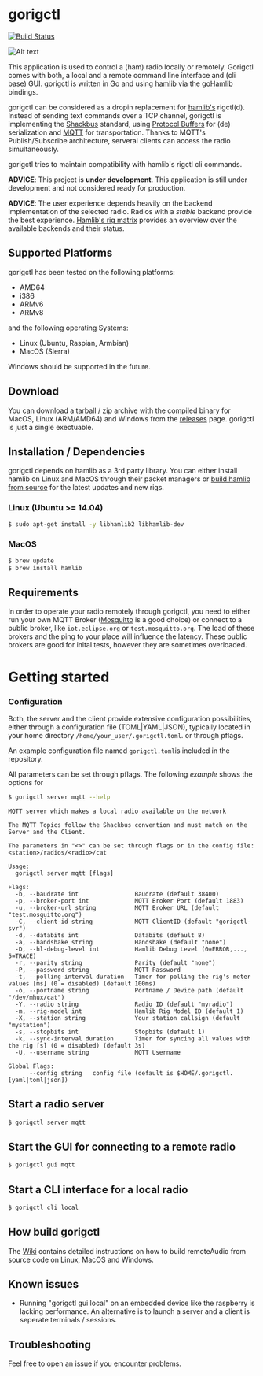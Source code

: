 # gorigctl

[![Build Status](https://travis-ci.org/dh1tw/gorigctl.svg?branch=master)](https://travis-ci.org/dh1tw/gorigctl)

![Alt text](http://i.imgur.com/V8z68Pm.png "Screenshot gorigctl's cli based GUI")

This application is used to control a (ham) radio locally or remotely. Gorigctl
comes with both, a local and a remote command line interface and (cli base) GUI.
gorigctl is written in [Go](https://golang.org) and using [hamlib](http://www.hamlib.log)
via the [goHamlib](https://github.com/dh1tw/goHamlib) bindings.

gorigctl can be considered as a dropin replacement for [hamlib's](http://www.hamlib.log)
rigctl(d). Instead of sending text commands over a TCP channel, gorigctl is
implementing the [Shackbus](https://shackbus.org) standard, using
[Protocol Buffers](https://developers.google.com/protocol-buffers/) for
(de) serialization and [MQTT](http://mqtt.org) for transportation. Thanks to
MQTT's Publish/Subscribe architecture, serveral clients can access the radio
simultaneously.

gorigctl tries to maintain compatibility with hamlib's rigctl cli commands.

**ADVICE**: This project is **under development**. This application is still
under development and not considered ready for production.

**ADVICE**: The user experience depends heavily on the backend implementation
of the selected radio. Radios with a _stable_ backend provide the best
experience. [Hamlib's rig matrix](http://hamlib.sourceforge.net/sup-info/rigmatrix.html)
provides an overview over the available backends and their status.

## Supported Platforms

gorigctl has been tested on the following platforms:

- AMD64
- i386
- ARMv6
- ARMv8

and the following operating Systems:

- Linux (Ubuntu, Raspian, Armbian)
- MacOS (Sierra)

Windows should be supported in the future.
## Download

You can download a tarball / zip archive with the compiled binary for MacOS,
Linux (ARM/AMD64) and Windows from the
[releases](https://github.com/dh1tw/gorigctl/releases) page. gorigctl is
just a single exectuable.

## Installation / Dependencies

gorigctl depends on hamlib as a 3rd party library. You can either install hamlib
on Linux and MacOS through their packet managers or
[build hamlib from source]() for
the latest updates and new rigs.

### Linux (Ubuntu >= 14.04)

```bash
$ sudo apt-get install -y libhamlib2 libhamlib-dev
```

### MacOS

```bash
$ brew update
$ brew install hamlib
```

## Requirements

In order to operate your radio remotely through gorigctl, you need to either
run your own MQTT Broker ([Mosquitto](4) is a good choice) or connect to a
public broker, like `iot.eclipse.org` or `test.mosquitto.org`. The load of
these brokers and the ping to your place will influence the latency. These public
brokers are good for inital tests, however they are sometimes overloaded.

# Getting started

### Configuration

Both, the server and the client provide extensive configuration possibilities,
either through a configuration file (TOML|YAML|JSON), typically located in
your home directory `/home/your_user/.gorigctl.toml`. or through pflags.

An example configuration file named ```gorigctl.toml```is included in the
repository.

All parameters can be set through pflags. The following *example* shows the
options for

```bash
$ gorigctl server mqtt --help
```

```
MQTT server which makes a local radio available on the network

The MQTT Topics follow the Shackbus convention and must match on the
Server and the Client.

The parameters in "<>" can be set through flags or in the config file:
<station>/radios/<radio>/cat

Usage:
  gorigctl server mqtt [flags]

Flags:
  -b, --baudrate int                Baudrate (default 38400)
  -p, --broker-port int             MQTT Broker Port (default 1883)
  -u, --broker-url string           MQTT Broker URL (default "test.mosquitto.org")
  -C, --client-id string            MQTT ClientID (default "gorigctl-svr")
  -d, --databits int                Databits (default 8)
  -a, --handshake string            Handshake (default "none")
  -D, --hl-debug-level int          Hamlib Debug Level (0=ERROR,..., 5=TRACE)
  -r, --parity string               Parity (default "none")
  -P, --password string             MQTT Password
  -t, --polling-interval duration   Timer for polling the rig's meter values [ms] (0 = disabled) (default 100ms)
  -o, --portname string             Portname / Device path (default "/dev/mhux/cat")
  -Y, --radio string                Radio ID (default "myradio")
  -m, --rig-model int               Hamlib Rig Model ID (default 1)
  -X, --station string              Your station callsign (default "mystation")
  -s, --stopbits int                Stopbits (default 1)
  -k, --sync-interval duration      Timer for syncing all values with the rig [s] (0 = disabled) (default 3s)
  -U, --username string             MQTT Username

Global Flags:
      --config string   config file (default is $HOME/.gorigctl.[yaml|toml|json])
```

## Start a radio server

```bash
$ gorigctl server mqtt
```

## Start the GUI for connecting to a remote radio

```bash
$ gorigctl gui mqtt
```

## Start a CLI interface for a local radio

```bash
$ gorigctl cli local
```

## How build gorigctl

The [Wiki](https://github.com/dh1tw/gorigctl/wiki) contains detailed
instructions on how to build remoteAudio from source code on Linux, MacOS and Windows.


## Known issues

- Running "gorigctl gui local" on an embedded device like the raspberry is lacking
  performance. An alternative is to launch a server and a client is seperate
  terminals / sessions.

## Troubleshooting

Feel free to open an [issue](https://github.com/dh1tw/gorigctl/issues) if you
encounter problems.